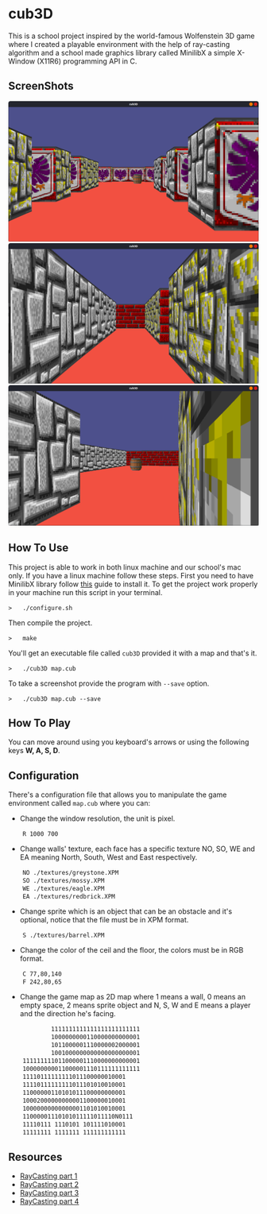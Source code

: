 # cub3D

This is a school project inspired by the world-famous Wolfenstein 3D game where I created a playable environment with the help of ray-casting algorithm and a school made graphics library called MinilibX a simple X-Window (X11R6) programming API in C.

## ScreenShots

![](./screenshots/shot%20one.png)
![](./screenshots/shot%20two.png)
![](./screenshots/shot%20three.png)

## How To Use

This project is able to work in both linux machine and our school's mac only. If you have a linux machine follow these steps.
First you need to have MinilibX library follow [this](https://github.com/42Paris/minilibx-linux) guide to install it.
To get the project work properly in your machine run this script in your terminal.
```
>   ./configure.sh
``` 

Then compile the project.
```
>   make
```
You'll get an executable file called `cub3D` provided it with a map and that's it.
```
>   ./cub3D map.cub 
```

To take a screenshot provide the program with `--save` option.
```
>   ./cub3D map.cub --save
```

## How To Play
You can move around using you keyboard's arrows or using the following keys **W, A, S, D**.

## Configuration

There's a configuration file that allows you to manipulate the game environment called `map.cub` where you can:


- Change the window resolution, the unit is pixel.
```
    R 1000 700
```
- Change walls' texture, each face has a specific texture NO, SO, WE and EA meaning North, South, West and East respectively.
```
    NO ./textures/greystone.XPM
    SO ./textures/mossy.XPM
    WE ./textures/eagle.XPM
    EA ./textures/redbrick.XPM
``` 
- Change sprite which is an object that can be an obstacle and it's optional, notice that the file must be in XPM format.
```
    S ./textures/barrel.XPM
``` 
- Change the color of the ceil and the floor, the colors must be in RGB format.
```
    C 77,80,140
    F 242,80,65
```
- Change the game map as 2D map where 1 means a wall, 0 means an empty space, 2 means sprite object and N, S, W and E means a player and the direction he's facing.
```
            1111111111111111111111111
            1000000000110000000000001
            1011000001110000002000001
            1001000000000000000000001
    111111111011000001110000000000001
    100000000011000001110111111111111
    11110111111111011100000010001
    11110111111111011101010010001
    11000000110101011100000000001
    10002000000000001100000010001
    10000000000000001101010010001
    11000001110101011111011110N0111
    11110111 1110101 101111010001
    11111111 1111111 111111111111
```

## Resources

- [RayCasting part 1](https://lodev.org/cgtutor/raycasting.html)
- [RayCasting part 2](https://lodev.org/cgtutor/raycasting2.html)
- [RayCasting part 3](https://lodev.org/cgtutor/raycasting3.html)
- [RayCasting part 4](https://lodev.org/cgtutor/raycasting4.html)